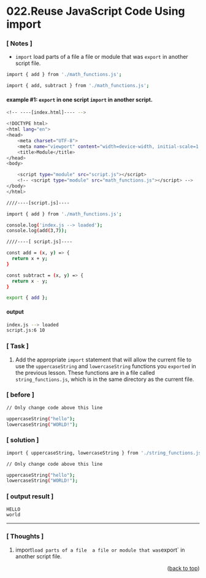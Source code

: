<a name="topage"></a>

# 022.Reuse JavaScript Code Using import

### [ Notes ]
  * `import` load parts of a file  a file or module that was `export` in another script file. 

```sh
import { add } from './math_functions.js';
```

```sh
import { add, subtract } from './math_functions.js';
```

#### example #1: `export` in one script `import` in another script.

```sh
<!-- ----[index.html]---- -->

<!DOCTYPE html>
<html lang="en">
<head>
    <meta charset="UTF-8">
    <meta name="viewport" content="width=device-width, initial-scale=1.0">
    <title>Module</title>
</head>
<body>

    <script type="module" src="script.js"></script>
    <!-- <script type="module" src="math_functions.js"></script> -->
</body>
</html>
```

```sh
////----[script.js]----

import { add } from './math_functions.js';

console.log('index.js --> loaded');
console.log(add(3,7));
```

```sh
////----[ script.js]----

const add = (x, y) => {
  return x + y;
}

const subtract = (x, y) => {
  return x - y;
}

export { add };
```

#### output
```sh
index.js --> loaded
script.js:6 10
```

### [ Task ]
  1. Add the appropriate `import` statement that will allow the current file to use the `uppercaseString` and `lowercaseString` functions you `exported` in the previous lesson.
These functions are in a file called `string_functions.js`, which is in the same directory as the current file.

### [ before ]

```sh
// Only change code above this line

uppercaseString("hello");
lowercaseString("WORLD!");
```

### [ solution ]

```sh
import { uppercaseString, lowercaseString } from './string_functions.js';

// Only change code above this line

uppercaseString("hello");
lowercaseString("WORLD!");
```

### [ output result ]

```sh
HELLO
world
```

-----

### [ Thoughts ]

  1. import` load parts of a file  a file or module that was `export` in another script file.
  

<p align="right">(<a href="#topage">back to top</a>)</p>
<br/>
<br/>
